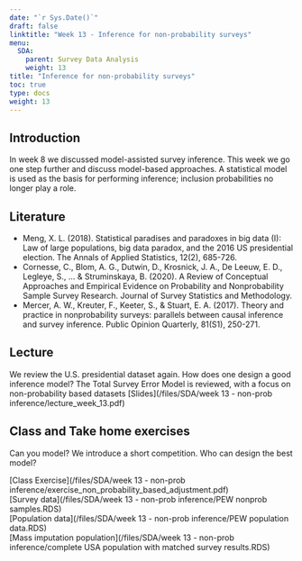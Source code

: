 ```yaml
---
date: "`r Sys.Date()`"
draft: false
linktitle: "Week 13 - Inference for non-probability surveys"
menu:
  SDA:
    parent: Survey Data Analysis
    weight: 13
title: "Inference for non-probability surveys"
toc: true
type: docs
weight: 13
---
```


## Introduction

In week 8 we discussed model-assisted survey inference. This week we go one step further and discuss model-based approaches. A statistical model is used as the basis for performing inference; inclusion probabilities no longer play a role.

## Literature

-	Meng, X. L. (2018). Statistical paradises and paradoxes in big data (I): Law of large populations, big data paradox, and the 2016 US presidential election. The Annals of Applied Statistics, 12(2), 685-726.  
-  Cornesse, C., Blom, A. G., Dutwin, D., Krosnick, J. A., De Leeuw, E. D., Legleye, S., ... & Struminskaya, B. (2020). A Review of Conceptual Approaches and Empirical Evidence on Probability and Nonprobability Sample Survey Research. Journal of Survey Statistics and Methodology.  
- Mercer, A. W., Kreuter, F., Keeter, S., & Stuart, E. A. (2017). Theory and practice in nonprobability surveys: parallels between causal inference and survey inference. Public Opinion Quarterly, 81(S1), 250-271.  


## Lecture
We review the U.S. presidential dataset again. How does one design a good inference model? The Total Survey Error Model is reviewed, with a focus on non-probability based datasets
[Slides](/files/SDA/week 13 - non-prob inference/lecture_week_13.pdf)

## Class and Take home exercises
Can you model? We introduce a short competition. Who can design the best model? 

[Class Exercise](/files/SDA/week 13 - non-prob inference/exercise_non_probability_based_adjustment.pdf)  
[Survey data](/files/SDA/week 13 - non-prob inference/PEW nonprob samples.RDS)  
[Population data](/files/SDA/week 13 - non-prob inference/PEW population data.RDS)  
[Mass imputation population](/files/SDA/week 13 - non-prob inference/complete USA population with matched survey results.RDS)  





